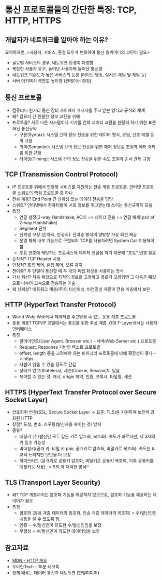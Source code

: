 # 통신 프로토콜들의 간단한 특징: TCP, HTTP, HTTPS

## 개발자가 네트워크를 알아야 하는 이유?
요약하자면, <사용자, 서비스, 환경 모두가 변화하여 통신 층위마다의 고민이 필요>
- 글로벌 서비스의 경우, 네트워크 환경이 다양함 
- 복잡한 사용자 요구, 늘어난 사용자와 늘어난 통신량
- 네트워크 의존도가 높은 서비스의 등장 (라이브 영상, 실시간 채팅 및 게임 등)
- 서버 아키텍처 복잡도 높아짐 (컨테이너 환경)

## 통신 프로토콜
- 컴퓨터나 원거리 통신 장비 사이에서 메시지를 주고 받는 양식과 규칙의 체계
- 왜? 컴퓨터 간 원활한 정보 교환을 위해
- 프로토콜? 서로 다른 시스템이나 기기들 간의 데이터 교환을 원활히 하기 위한 표준화된 통신규약
    * 구문(Syntax): 시스템 간의 정보 전송을 위한 데이터 형식, 코딩, 신호 레벨 등의 규정
    * 의미(Semantic): 시스템 간의 정보 전송을 위한 제어 정보로 조정과 에러 처리를 위한 규정
    * 타이밍(Timing): 시스템 간의 정보 전송을 위한 속도 조절과 순서 관리 규정

## TCP (Transmission Control Protocol)
- IP 프로토콜 위에서 연결형 서비스를 지원하는 전송 계층 프로토콜. 인터넷 프로토콜 스위트의 핵심 프로토콜 중 하나.
- 전송 계층? End Point 간 신뢰성 있는 데이터 전송을 담당
- 스위트? 인터넷에서 컴퓨터들이 서로 정보를 주고받는데 쓰이는 통신규약의 모음
- 특징
    * 연결 설정(3-way Handshake, ACK) => 데이터 전송 => 연결 해제(pair of 2-way Handshake)
    * Segment 단위
    * 신뢰성 보장 (순차적, 안정적): 전이중 방식의 양방향 가상 회선 제공
    * 운영 체제 내부 기능으로 구현되어 TCP를 사용하려면 System Call 이용해야 함
    * 포트 번호에 해당하는 프로세스에 데이터 전달을 하기 때문에 "포트" 번호 필요
- 순차적? TCP Header 사용
- 안정적? 흐름 제어, 혼잡 제어, 오류 감지
- 전이중? 두 단말이 통신할 때 두 개의 독립 회선을 사용하는 방식
- 가상 회선? 처음 패킷으로 최적의 경로를 고정하고 경로가 고정되면 그 다음은 패킷으로 나누어 고속으로 전송하는 기술
- 왜 신뢰성? 네트워크 계층(IP)의 비신뢰성, 비연결성 때문에 전송 계층에서 보완

## HTTP (HyperText Transfer Protocol)
- World Wide Web에서 데이터를 주고받을 수 있는 응용 계층 프로토콜 
- 응용 계층? TCP/IP 모델에서는 통신을 위한 추상 계층, OSI 7-Layer에서는 사용자 인터페이스
- 특징
    * 클라이언트(User Agent. Browser etc.) - 서버(Web Server etc.) 프로토콜
    * Request, Response 기반의 텍스트 프로토콜
    * offset, length 등을 고려해야 하는 바이너리 프로토콜에 비해 확장성이 좋다 -> https
    * 사람이 읽을 수 있을 정도로 간결
    * 상태가 없고(Stateless), 세션(Cookie, Session)이 있음
    * 제어할 수 있는 것: 캐시, origin 제약, 인증, 프록시, 터널링, 세션

## HTTPS (HyperText Transfer Protocol over Secure Socket Layer)
- 암호화된 연결(SSL; Secure Socket Layer -> 표준: TLS)을 지원하여 보안이 강화된 HTTP
- 장점? 도청, 변조, 스푸핑(발신자를 속이는 것) 방지
- 종류?
    * 대칭키 (수/발신인 모두 같은 키로 암호화, 복호화): 속도가 빠르지만, 제 3자의 키 입수 가능성
    * 비대칭키(공개 키, 비밀 키 pair, 공개키로 암호화, 비밀키로 복호화): 속도는 비교적 느리지만 보안을 더 보장
    * 하이브리드 (공개키로 공용키 암호화, 비밀키로 공용키 복호화, 이후 공용키를 대칭키로 사용) -> SSL이 채택한 방식!!

## TLS (Transport Layer Security)
- 왜? TCP 계층까지는 암호화 기능을 제공하지 않으므로, 암호화 기능을 제공하는 레이어가 필요
- 특징
    * 암호화 (응용 계층 데이터의 암호화, 전송 계층 데이터의 복호화) = 수/발신인만 내용을 알 수 있도록 함.
    * 인증 = 수/발신인이 의도한 수/발신인임을 보장
    * 무결성 = 수/발신인이 의도한 데이터임을 보장

## 참고자료
- [MDN - HTTP 개요](https://developer.mozilla.org/ko/docs/Web/HTTP/Overview)
- 우아한Tech - 10분 테코톡 
- 쉽게 배우는 데이터 통신과 네트워크 (한빛미디어)
